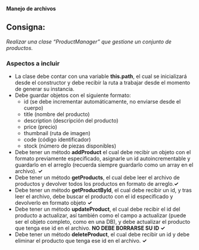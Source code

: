**Manejo de archivos**

## Consigna:
*Realizar una clase “ProductManager” que gestione un conjunto de productos.* 

### Aspectos a incluir
- La clase debe contar con una variable **this.path**, el cual se inicializará desde el constructor y debe recibir la ruta a trabajar desde el momento de generar su instancia.
- Debe guardar objetos con el siguiente formato:
    - id (se debe incrementar automáticamente, no enviarse desde el cuerpo)
    - title (nombre del producto)
    - description (descripción del producto)
    - price (precio)
    - thumbnail (ruta de imagen)
    - code (código identificador)
    - stock (número de piezas disponibles)
- Debe tener un método **addProduct** el cual debe recibir un objeto con el formato previamente especificado, asignarle un id autoincrementable y guardarlo en el arreglo (recuerda siempre guardarlo como un array en el archivo). **✓**
- Debe tener un método **getProducts**, el cual debe leer el archivo de productos y devolver todos los productos en formato de arreglo.**✓**
- Debe tener un método **getProductById**, el cual debe recibir un id, y tras leer el archivo, debe buscar el producto con el id especificado y devolverlo en formato objeto **✓**
- Debe tener un método **updateProduct**, el cual debe recibir el id del producto a actualizar, así también como el campo a actualizar (puede ser el objeto completo, como en una DB), y debe actualizar el producto que tenga ese id en el archivo. **NO DEBE BORRARSE SU ID** **✓**
- Debe tener un método **deleteProduct**, el cual debe recibir un id y debe eliminar el producto que tenga ese id en el archivo. **✓**